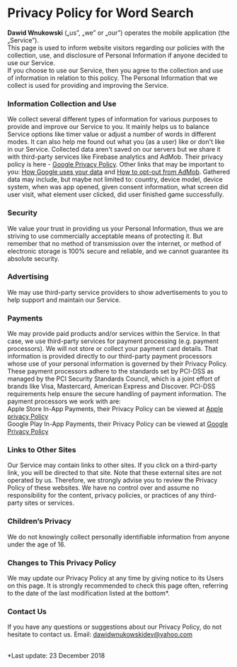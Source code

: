 # Privacy Policy for Word Search

<b>Dawid Wnukowski</b> („us”, „we” or „our”) operates the mobile application (the „Service”).
<br>This page is used to inform website visitors regarding our policies with the collection, use, and disclosure of Personal Information if anyone decided to use our Service.
<br>If you choose to use our Service, then you agree to the collection and use of information in relation to this policy. The Personal Information that we collect is used for providing and improving the Service.

### Information Collection and Use
We collect several different types of information for various purposes to provide and improve our Service to you. It mainly helps us to balance Service options like timer value or adjust a number of words in different modes. It can also help me found out what you (as a user) like or don't like in our Service.
Collected data aren't saved on our servers but we share it with third-party services like Firebase analytics and AdMob. Their privacy policy is here - [Google Privacy Policy](https://policies.google.com/privacy). Other links that may be important to you: [How Google uses your data](https://policies.google.com/technologies/partner-sites) and [How to opt-out from AdMob](https://support.google.com/ads/answer/2662922).
Gathered data may include, but maybe not limited to: country, device model, device system, when was app opened, given consent information, what screen did user visit, what element user clicked, did user finished game successfully.

### Security
We value your trust in providing us your Personal Information, thus we are striving to use commercially acceptable means of protecting it. But remember that no method of transmission over the internet, or method of electronic storage is 100% secure and reliable, and we cannot guarantee its absolute security.

### Advertising
We may use third-party service providers to show advertisements to you to help support and maintain our Service.

### Payments
We may provide paid products and/or services within the Service. In that case, we use third-party services for payment processing (e.g. payment processors).
We will not store or collect your payment card details. That information is provided directly to our third-party payment processors whose use of your personal information is governed by their Privacy Policy. These payment processors adhere to the standards set by PCI-DSS as managed by the PCI Security Standards Council, which is a joint effort of brands like Visa, Mastercard, American Express and Discover. PCI-DSS requirements help ensure the secure handling of payment information.
The payment processors we work with are:
<br>Apple Store In-App Payments, their Privacy Policy can be viewed at [Apple privacy Policy](https://www.apple.com/legal/privacy/en-ww)
<br>Google Play In-App Payments, their Privacy Policy can be viewed at 
[Google Privacy Policy](https://policies.google.com/privacy)

### Links to Other Sites
Our Service may contain links to other sites. If you click on a third-party link, you will be directed to that site. Note that these external sites are not operated by us. Therefore, we strongly advise you to review the Privacy Policy of these websites. We have no control over and assume no responsibility for the content, privacy policies, or practices of any third-party sites or services.

### Children’s Privacy
We do not knowingly collect personally identifiable information from anyone under the age of 16.

### Changes to This Privacy Policy
We may update our Privacy Policy at any time by giving notice to its Users on this page. It is strongly recommended to check this page often, referring to the date of the last modification listed at the bottom*. 

### Contact Us
If you have any questions or suggestions about our Privacy Policy, do not hesitate to contact us.
Email: <dawidwnukowskidev@yahoo.com>

<br>
*Last update: 23 December 2018
